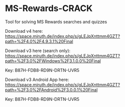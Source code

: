 # MS-Rewards-CRACK
Tool for solving MS Rewards searches and quizzes

Download v4 here:
https://space.miruth.de/index.php/s/gLEJpXnttmm4GZT?path=%2F4.0%2F4.9.3.1%20Final

Download v3 here (search only):
https://space.miruth.de/index.php/s/gLEJpXnttmm4GZT?path=%2F3.0%2FWindows%2F3.1.0.0%20Final

Key: B87H-FDB8-RD9N-DRTN-UVR5

Download v3 Android App here:
https://space.miruth.de/index.php/s/gLEJpXnttmm4GZT?path=%2F3.0%2FAndroid%2F3.0.0.1%20Final

Key: B87H-FDB8-RD9N-DRTN-UVR5
